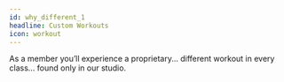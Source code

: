 ```yaml
---
id: why_different_1
headline: Custom Workouts
icon: workout
---
```


As a member you’ll experience a proprietary... different workout in every class... found only in our studio.
